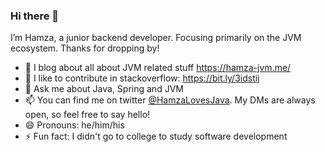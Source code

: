 ### Hi there 👋
I’m Hamza, a junior backend developer. Focusing primarily on the JVM ecosystem. Thanks for dropping by!

- 🌱 I blog about all about JVM related stuff https://hamza-jvm.me/
- 👯 I like to contribute in stackoverflow: https://bit.ly/3idstij
- 💬 Ask me about Java, Spring and JVM 
- 📫 You can find me on twitter [@HamzaLovesJava](https://twitter.com/HamzaLovesJava). My DMs are always open, so feel free to say hello!
- 😄 Pronouns: he/him/his
- ⚡ Fun fact: I didn't go to college to study software development


